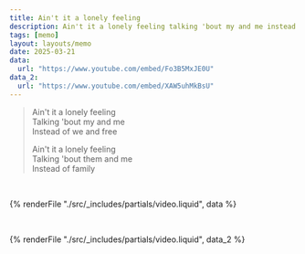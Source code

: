 ```yaml
---
title: Ain't it a lonely feeling
description: Ain't it a lonely feeling talking 'bout my and me instead of we and free
tags: [memo]
layout: layouts/memo
date: 2025-03-21
data:
  url: "https://www.youtube.com/embed/Fo3B5MxJE0U"
data_2:
  url: "https://www.youtube.com/embed/XAW5uhMkBsU"
---
```


> Ain't it a lonely feeling \
> Talking 'bout my and me \
> Instead of we and free
> 
> Ain't it a lonely feeling \
> Talking 'bout them and me \
> Instead of family

<br />

{% renderFile "./src/_includes/partials/video.liquid", data %}

<br />

{% renderFile "./src/_includes/partials/video.liquid", data_2 %}
